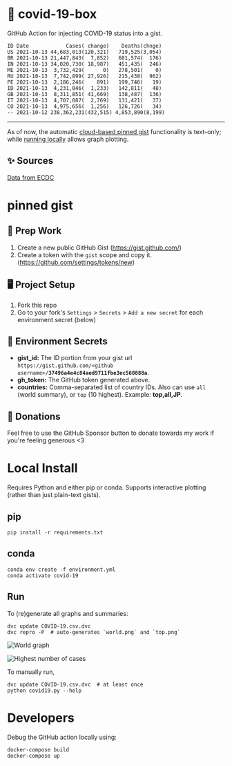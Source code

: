 # 🏥 covid-19-box

GitHub Action for injecting COVID-19 status into a gist.

```
ID Date            Cases( change)    Deaths(chnge)
US 2021-10-13 44,683,013(120,321)   719,525(3,054)
BR 2021-10-13 21,447,843(  7,852)   601,574(  176)
IN 2021-10-13 34,020,730( 18,987)   451,435(  246)
ME 2021-10-13  3,732,429(      0)   278,501(    0)
RU 2021-10-13  7,742,899( 27,926)   215,438(  962)
PE 2021-10-13  2,186,246(    891)   199,746(   19)
ID 2021-10-13  4,231,046(  1,233)   142,811(   48)
GB 2021-10-13  8,311,851( 41,669)   138,487(  136)
IT 2021-10-13  4,707,087(  2,769)   131,421(   37)
CO 2021-10-13  4,975,656(  1,256)   126,726(   34)
-- 2021-10-12 238,362,231(432,515) 4,853,890(8,199)
```

---

As of now, the automatic [cloud-based pinned gist](#pinned-gist) functionality is text-only;
while [running locally](#local-install) allows graph plotting.

## ✨ Sources

[Data from ECDC](https://www.ecdc.europa.eu/en/publications-data/download-todays-data-geographic-distribution-covid-19-cases-worldwide)

# pinned gist

## 🎒 Prep Work
1. Create a new public GitHub Gist (https://gist.github.com/)
1. Create a token with the `gist` scope and copy it. (https://github.com/settings/tokens/new)

## 🖥 Project Setup
1. Fork this repo
1. Go to your fork's `Settings` > `Secrets` > `Add a new secret` for each environment secret (below)

## 🤫 Environment Secrets
- **gist_id:** The ID portion from your gist url `https://gist.github.com/<github username>/`**`37496a4e4c84aed9711fbe3ec560888a`**.
- **gh_token:** The GitHub token generated above.
- **countries:** Comma-separated list of country IDs. Also can use `all` (world summary), or `top` (10 highest). Example: **top,all,JP**.

## 💸 Donations

Feel free to use the GitHub Sponsor button to donate towards my work if you're feeling generous <3

# Local Install

Requires Python and either pip or conda. Supports interactive plotting (rather than just plain-text gists).

## pip

```
pip install -r requirements.txt
```

## conda

```
conda env create -f environment.yml
conda activate covid-19
```

## Run

To (re)generate all graphs and summaries:

```
dvc update COVID-19.csv.dvc
dvc repro -P  # auto-generates `world.png` and `top.png`
```

![World graph](world.png)

![Highest number of cases](top.png)

To manually run,

```
dvc update COVID-19.csv.dvc  # at least once
python covid19.py --help
```

# Developers

Debug the GitHub action locally using:

```
docker-compose build
docker-compose up
```
